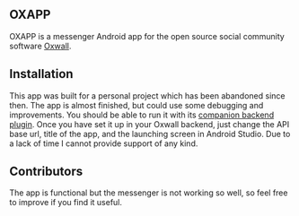 ## OXAPP

OXAPP is a messenger Android app for the open source social community software <a href="https://www.oxwall.com/" target="_blank">Oxwall</a>. 

## Installation

This app was built for a personal project which has been abandoned since then. The app is almost finished, but could use some debugging and improvements. You should be able to run it with its <a href ="https://github.com/Kalianey/owapi" target="_blank">companion backend plugin</a>. Once you have set it up in your Oxwall backend, just change the API base url, title of the app, and the launching screen in Android Studio. Due to a lack of time I cannot provide support of any kind.

## Contributors

The app is functional but the messenger is not working so well, so feel free to improve if you find it useful.

